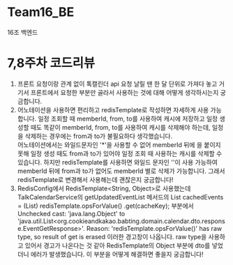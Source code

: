 # Team16_BE
16조 백엔드

# 7,8주차 코드리뷰
1. 프론트 요청이랑 관계 없이 톡캘린더 api 요청 날릴 땐 한 달 단위로 가져다 놓고 거기서 프론트에서 요청한 부분만 골라서 사용하는 것에 대해 어떻게 생각하시는지 궁금합니다.
2. 어노테이션을 사용하면 편리하고 redisTemplate로 작성하면 자세하게 사용 가능합니다. 일정 조회할 때 memberId, from, to를 사용하여 캐시에 저장하고 일정 생성할 때도 똑같이 memberId, from, to를 사용하여 캐시를 삭제해야 하는데, 일정을 삭제하는 경우에는 from과 to가 불필요하다 생각했습니다.    
어노테이션에서는 와일드문자인 '*'을 사용할 수 없어 memberId 뒤에 을 붙이지 못해 일정 생성 때도 from과 to가 있어야 일정 조회 때 사용하는 캐시를 삭제할 수 있습니다. 하지만 redisTemplate를 사용하면 와일드 문자인 ''이 사용 가능하여 memberId 뒤에 from과 to가 없어도 memberId 별로 삭제가 가능합니다. 그래서 redisTemplate로 변경해서 사용해는데 괜찮은지 궁금합니다!
3. RedisConfig에서 RedisTemplate<String, Object>로 사용했는데
   TalkCalendarService의 getUpdatedEventList 메서드의 List<EventGetResponse> cachedEvents = (List<EventGetResponse>) redisTemplate.opsForValue()
   .get(cacheKey); 부분에서
   Unchecked cast: 'java.lang.Object' to 'java.util.List<org.cookieandkakao.babting.domain.calendar.dto.response.EventGetResponse>'. Reason: 'redisTemplate.opsForValue()' has raw type, so result of get is erased 이러한 경고창이 나옵니다. raw type을 사용하고 있어서 경고가 나온다는 것 같아 RedisTemplate의 Object 부분에 dto를 넣었더니 에러가 발생했습니다. 이 부분을 어떻게 해결하면 좋을지 궁금합니다!
